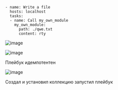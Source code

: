 ```
- name: Write a file
  hosts: localhost
  tasks:
  - name: Call my_own_module
    my_own_module:
      path: ./qwe.txt
      content: rty
```

![image](https://github.com/YagudinTimur/devops-netelogy/assets/42189764/7349889a-e408-467d-9266-eb093f41a39b)

![image](https://github.com/YagudinTimur/devops-netelogy/assets/42189764/a33a23a3-6567-4b1f-914b-6ee93edbbda2)

Плейбук идемпотентен

![image](https://github.com/YagudinTimur/devops-netelogy/assets/42189764/5dffd081-eb4a-4311-a158-121967da4abd)

Создал и установил коллекцию 
запустил плейбук
